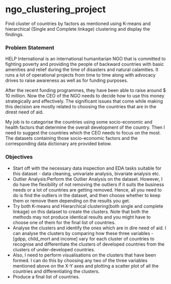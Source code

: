 # ngo_clustering_project
Find cluster of countries by factors as mentioned using K-means and hierarchical (Single and Complete linkage) clustering and display the findings.

### Problem Statement
HELP International is an international humanitarian NGO that is committed to fighting poverty and providing the people of backward countries with basic amenities and relief during the time of disasters and natural calamities. It runs a lot of operational projects from time to time along with advocacy drives to raise awareness as well as for funding purposes.

After the recent funding programmes, they have been able to raise around $ 10 million. Now the CEO of the NGO needs to decide how to use this money strategically and effectively. The significant issues that come while making this decision are mostly related to choosing the countries that are in the direst need of aid. 

My job is to categorise the countries using some socio-economic and health factors that determine the overall development of the country. Then I need to suggest the countries which the CEO needs to focus on the most.  The datasets containing those socio-economic factors and the corresponding data dictionary are provided below.

### Objectives 
- Start off with the necessary data inspection and EDA tasks suitable for this dataset - data cleaning, univariate analysis, bivariate analysis etc.
- Outlier Analysis:Perform the Outlier Analysis on the dataset. However, I do have the flexibility of not removing the outliers if it suits the business needs or a lot   of countries are getting removed. Hence, all you need to do is find the outliers in the dataset, and then choose whether to keep them or remove them depending on the results you   get.  
- Try both K-means and Hierarchical clustering(both single and complete linkage) on this dataset to create the clusters. Note that both the methods may not produce identical results and you might have to choose one of them for the final list of countries.
- Analyse the clusters and identify the ones which are in dire need of aid. I can analyse the clusters by comparing how these three variables - [gdpp, child_mort and income] vary for each cluster of countries to recognise and differentiate the clusters of developed countries from the clusters of under-developed countries.
- Also, I need to perform visualisations on the clusters that have been formed.  I can do this by choosing any two of the three variables mentioned above on the X-Y axes and plotting a scatter plot of all the countries and differentiating the clusters. 
- Produce a final list of countries.
